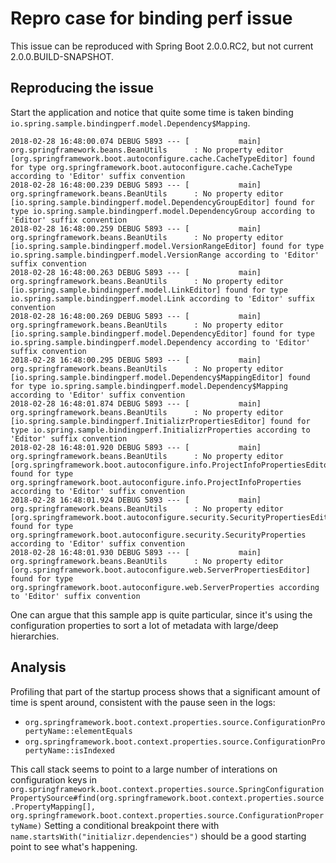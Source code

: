 # Repro case for binding perf issue

This issue can be reproduced with Spring Boot 2.0.0.RC2,
but not current 2.0.0.BUILD-SNAPSHOT.

## Reproducing the issue

Start the application and notice that quite some time
is taken binding `io.spring.sample.bindingperf.model.Dependency$Mapping`.

```
2018-02-28 16:48:00.074 DEBUG 5893 --- [           main] org.springframework.beans.BeanUtils      : No property editor [org.springframework.boot.autoconfigure.cache.CacheTypeEditor] found for type org.springframework.boot.autoconfigure.cache.CacheType according to 'Editor' suffix convention
2018-02-28 16:48:00.239 DEBUG 5893 --- [           main] org.springframework.beans.BeanUtils      : No property editor [io.spring.sample.bindingperf.model.DependencyGroupEditor] found for type io.spring.sample.bindingperf.model.DependencyGroup according to 'Editor' suffix convention
2018-02-28 16:48:00.259 DEBUG 5893 --- [           main] org.springframework.beans.BeanUtils      : No property editor [io.spring.sample.bindingperf.model.VersionRangeEditor] found for type io.spring.sample.bindingperf.model.VersionRange according to 'Editor' suffix convention
2018-02-28 16:48:00.263 DEBUG 5893 --- [           main] org.springframework.beans.BeanUtils      : No property editor [io.spring.sample.bindingperf.model.LinkEditor] found for type io.spring.sample.bindingperf.model.Link according to 'Editor' suffix convention
2018-02-28 16:48:00.269 DEBUG 5893 --- [           main] org.springframework.beans.BeanUtils      : No property editor [io.spring.sample.bindingperf.model.DependencyEditor] found for type io.spring.sample.bindingperf.model.Dependency according to 'Editor' suffix convention
2018-02-28 16:48:00.295 DEBUG 5893 --- [           main] org.springframework.beans.BeanUtils      : No property editor [io.spring.sample.bindingperf.model.Dependency$MappingEditor] found for type io.spring.sample.bindingperf.model.Dependency$Mapping according to 'Editor' suffix convention
2018-02-28 16:48:01.874 DEBUG 5893 --- [           main] org.springframework.beans.BeanUtils      : No property editor [io.spring.sample.bindingperf.InitializrPropertiesEditor] found for type io.spring.sample.bindingperf.InitializrProperties according to 'Editor' suffix convention
2018-02-28 16:48:01.920 DEBUG 5893 --- [           main] org.springframework.beans.BeanUtils      : No property editor [org.springframework.boot.autoconfigure.info.ProjectInfoPropertiesEditor] found for type org.springframework.boot.autoconfigure.info.ProjectInfoProperties according to 'Editor' suffix convention
2018-02-28 16:48:01.924 DEBUG 5893 --- [           main] org.springframework.beans.BeanUtils      : No property editor [org.springframework.boot.autoconfigure.security.SecurityPropertiesEditor] found for type org.springframework.boot.autoconfigure.security.SecurityProperties according to 'Editor' suffix convention
2018-02-28 16:48:01.930 DEBUG 5893 --- [           main] org.springframework.beans.BeanUtils      : No property editor [org.springframework.boot.autoconfigure.web.ServerPropertiesEditor] found for type org.springframework.boot.autoconfigure.web.ServerProperties according to 'Editor' suffix convention
```

One can argue that this sample app is quite particular, since it's using the configuration
properties to sort a lot of metadata with large/deep hierarchies.

## Analysis

Profiling that part of the startup process shows that a significant amount of time
is spent around, consistent with the pause seen in the logs:

* `org.springframework.boot.context.properties.source.ConfigurationPropertyName::elementEquals`
* `org.springframework.boot.context.properties.source.ConfigurationPropertyName::isIndexed`

This call stack seems to point to a large number of interations on configuration keys in
`org.springframework.boot.context.properties.source.SpringConfigurationPropertySource#find(org.springframework.boot.context.properties.source.PropertyMapping[], org.springframework.boot.context.properties.source.ConfigurationPropertyName)`
Setting a conditional breakpoint there with `name.startsWith("initializr.dependencies")`
should be a good starting point to see what's happening.
